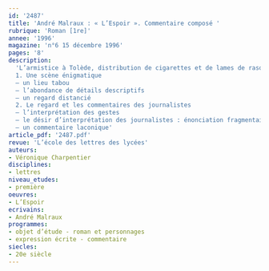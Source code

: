 ```yaml
---
id: '2487'
title: 'André Malraux : « L’Espoir ». Commentaire composé '
rubrique: 'Roman [1re]'
annee: '1996'
magazine: 'n°6 15 décembre 1996'
pages: '8'
description: 
  'L’armistice à Tolède, distribution de cigarettes et de lames de rasoir
  1. Une scène énigmatique
  – un lieu tabou
  – l’abondance de détails descriptifs
  – un regard distancié
  2. Le regard et les commentaires des journalistes
  – l’interprétation des gestes
  – le désir d’interprétation des journalistes : énonciation fragmentaire d’une signification
  – un commentaire laconique'
article_pdf: '2487.pdf'
revue: 'L’école des lettres des lycées'
auteurs:
- Véronique Charpentier
disciplines:
- lettres
niveau_etudes:
- première
oeuvres:
- L’Espoir
ecrivains:
- André Malraux
programmes:
- objet d’étude - roman et personnages
- expression écrite - commentaire
siecles:
- 20e siècle
---
```

